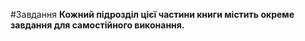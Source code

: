 #Завдання
**Кожний підрозділ цієї частини книги містить окреме завдання для самостійного виконання.**